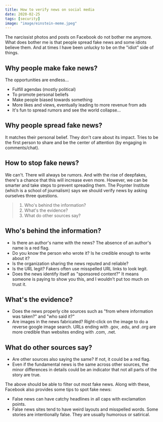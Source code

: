 ```yaml
---
title: How to verify news on social media
date: 2020-02-25
tags: [security]
image: "image/einstein-meme.jpeg"
---
```


The narcissist photos and posts on Facebook do not bother me anymore. What does bother me is that people spread fake news and some idiots believe them. And at times I have been unlucky to be on the "idiot" side of things.

## Why people make fake news?

The opportunities are endless...

- Fulfill agendas (mostly political)
- To promote personal beliefs
- Make people biased towards something
- More likes and views, eventually leading to more revenue from ads
- It's fun to spread rumors and see the world collapse...

## Why people spread fake news?

It matches their personal belief.
They don't care about its impact.
Tries to be the first person to share and be the center of attention (by engaging in comments/chat).

## How to stop fake news?

We can't. There will always be rumors. And with the rise of deepfakes, there's a chance that this will increase even more. However, we can be smarter and take steps to prevent spreading them. The Poynter Institute (which is a school of journalism) says we should verify news by asking ourselves three questions.

> 1. Who's behind the information?
> 1. What's the evidence?
> 1. What do other sources say?

## Who's behind the information?

- Is there an author's name with the news? The absence of an author's name is a red flag.
- Do you know the person who wrote it? Is he credible enough to write about it?
- Is the organization sharing the news reputed and reliable?
- Is the URL legit? Fakers often use misspelled URL links to look legit.
- Does the news identify itself as "sponsored content?" It means someone is paying to show you this, and I wouldn't put too much on trust it.

## What's the evidence?

- Does the news properly cite sources such as "from where information was taken?" and "who said it?"
- Are images in the news fabricated? Right-click on the image to do a reverse google image search.
URLs ending with .gov, .edu, and .org are more credible than websites ending with .com, .net.

## What do other sources say?

- Are other sources also saying the same? If not, it could be a red flag.
- Even if the fundamental news is the same across other sources, the minor differences in details could be an indicator that not all parts of the story are true.

The above should be able to filter out most fake news. Along with these, Facebook also provides some tips to spot fake news:
- False news can have catchy headlines in all caps with exclamation points.
- False news sites tend to have weird layouts and misspelled words.
Some stories are intentionally false. They are usually humorous or satirical. 
